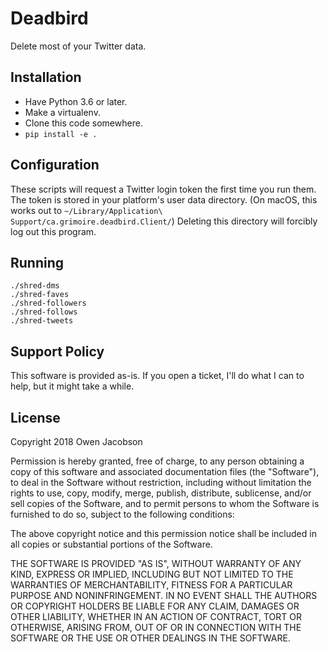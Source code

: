 # Deadbird

Delete most of your Twitter data.

## Installation

* Have Python 3.6 or later.
* Make a virtualenv.
* Clone this code somewhere.
* `pip install -e .`

## Configuration

These scripts will request a Twitter login token the first time you run them. The token is stored in your platform's user data directory. (On macOS, this works out to `~/Library/Application\ Support/ca.grimoire.deadbird.Client/`) Deleting this directory will forcibly log out this program.

## Running

    ./shred-dms
    ./shred-faves
    ./shred-followers
    ./shred-follows
    ./shred-tweets

## Support Policy

This software is provided as-is. If you open a ticket, I'll do what I can to help, but it might take a while.

## License

Copyright 2018 Owen Jacobson

Permission is hereby granted, free of charge, to any person obtaining a copy of this software and associated documentation files (the "Software"), to deal in the Software without restriction, including without limitation the rights to use, copy, modify, merge, publish, distribute, sublicense, and/or sell copies of the Software, and to permit persons to whom the Software is furnished to do so, subject to the following conditions:

The above copyright notice and this permission notice shall be included in all copies or substantial portions of the Software.

THE SOFTWARE IS PROVIDED "AS IS", WITHOUT WARRANTY OF ANY KIND, EXPRESS OR IMPLIED, INCLUDING BUT NOT LIMITED TO THE WARRANTIES OF MERCHANTABILITY, FITNESS FOR A PARTICULAR PURPOSE AND NONINFRINGEMENT. IN NO EVENT SHALL THE AUTHORS OR COPYRIGHT HOLDERS BE LIABLE FOR ANY CLAIM, DAMAGES OR OTHER LIABILITY, WHETHER IN AN ACTION OF CONTRACT, TORT OR OTHERWISE, ARISING FROM, OUT OF OR IN CONNECTION WITH THE SOFTWARE OR THE USE OR OTHER DEALINGS IN THE SOFTWARE.


